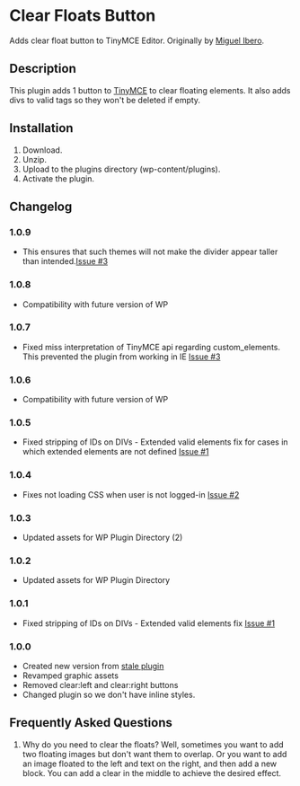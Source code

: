 # Clear Floats Button

Adds clear float button to TinyMCE Editor. Originally by [Miguel Ibero](https://wordpress.org/plugins/tinymce-clear-buttons/).

## Description

This plugin adds 1 button to [TinyMCE](http://tinymce.moxiecode.com/) to clear floating elements. It also adds divs to valid tags so they won't be deleted if empty.

## Installation

1. Download.
2. Unzip.
3. Upload to the plugins directory (wp-content/plugins).
4. Activate the plugin.

## Changelog

### 1.0.9
- This ensures that such themes will not make the divider appear
taller than intended.[Issue #3](https://github.com/Graffino/Clear-Floats-Button/pull/4)

### 1.0.8
- Compatibility with future version of WP

### 1.0.7
- Fixed miss interpretation of TinyMCE api regarding custom_elements. This prevented the plugin from working in IE [Issue #3](https://github.com/Graffino/Clear-Floats-Button/issues/3)

### 1.0.6
- Compatibility with future version of WP

### 1.0.5
- Fixed stripping of IDs on DIVs - Extended valid elements fix for cases in which extended elements are not defined [Issue #1](https://github.com/Graffino/Clear-Floats-Button/issues/1)

### 1.0.4
- Fixes not loading CSS when user is not logged-in [Issue #2](https://github.com/Graffino/Clear-Floats-Button/issues/1)

### 1.0.3
- Updated assets for WP Plugin Directory (2)

### 1.0.2
- Updated assets for WP Plugin Directory

### 1.0.1
- Fixed stripping of IDs on DIVs - Extended valid elements fix [Issue #1](https://github.com/Graffino/Clear-Floats-Button/issues/1)

### 1.0.0

- Created new version from [stale plugin](https://wordpress.org/plugins/tinymce-clear-buttons/)
- Revamped graphic assets
- Removed clear:left and clear:right buttons
- Changed plugin so we don't have inline styles.

## Frequently Asked Questions

1. Why do you need to clear the floats?
Well, sometimes you want to add two floating images but don't want them to overlap. Or you want to add an image floated to the left and text on the right, and then add a new block. You can add a clear in
the middle to achieve the desired effect.
